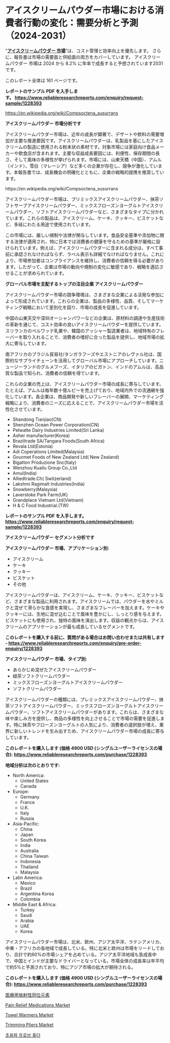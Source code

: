 <p><h1>アイスクリームパウダー市場における消費者行動の変化：需要分析と予測（2024-2031）</h1></p><p>&ldquo;<strong><a href="https://www.reliableresearchreports.com/ice-cream-powder-r1228393?utm_campaign=107&utm_medium=9&utm_source=Github&utm_content=ia&utm_term=14112024&utm_id=ice-cream-powder">アイスクリームパウダー 市場</a></strong>&rdquo;は、コスト管理と効率向上を優先します。 さらに、報告書は市場の需要面と供給面の両方をカバーしています。 アイスクリームパウダー 市場は 2024 から 8.2% に年率で成長すると予想されています2031 です。</p>
<p>このレポート全体は 161 ページです。</p>
<p><strong>レポートのサンプル PDF を入手します。&nbsp;<a href="https://www.reliableresearchreports.com/enquiry/request-sample/1228393?utm_campaign=107&utm_medium=9&utm_source=Github&utm_content=ia&utm_term=14112024&utm_id=ice-cream-powder">https://www.reliableresearchreports.com/enquiry/request-sample/1228393</a></strong></p>
<p><a href="https://en.wikipedia.org/wiki/Compsoctena_susurrans?utm_campaign=107&utm_medium=9&utm_source=Github&utm_content=ia&utm_term=14112024&utm_id=ice-cream-powder">https://en.wikipedia.org/wiki/Compsoctena_susurrans</a></p>
<p><strong>アイスクリームパウダー 市場分析です</strong></p>
<p><p>アイスクリームパウダー市場は、近年の成長が顕著で、デザートや飲料の需要増加が主要な推進要因です。アイスクリームパウダーは、乳製品を基にしたアイスクリームの製造に使用される粉末状の素材です。対象市場には家庭向け食品メーカーや飲食店が含まれます。主要な収益成長要因には、利便性、保存期間の長さ、そして風味の多様性が挙げられます。市場には、山東天橋（中国）、アムル（インド）、雪白（マレーシア）など多くの企業が存在し、競争が激化しています。本報告書では、成長機会の明確化とともに、企業の戦略的提携を推奨しています。</p></p>
<p>https://en.wikipedia.org/wiki/Compsoctena_susurrans</p>
<p><p>アイスクリームパウダー市場は、プリミックスアイスクリームパウダー、抹茶ソフトサーブアイスクリームパウダー、ミックスフローズンヨーグルトアイスクリームパウダー、ソフトアイスクリームパウダーなど、さまざまなタイプに分かれています。これらの製品は、アイスクリーム、ケーキ、クッキー、ビスケットなど、多岐にわたる用途で使用されています。</p><p>この市場には、厳しい規制や法律が関与しています。食品安全基準や添加物に関する法律が適用され、特に日本では消費者の健康を守るための基準が厳格に設けられています。例えば、アイスクリームパウダーに含まれる成分は、すべて事前に承認されなければならず、ラベル表示も詳細でなければなりません。これにより、市場参加者はコンプライアンスを維持し、消費者の信頼を得る必要があります。したがって、企業は市場の動向や規制の変化に敏感であり、戦略を適応させることが求められています。</p></p>
<p><strong>グローバル市場を支配するトップの注目企業 アイスクリームパウダー</strong></p>
<p><p>アイスクリームパウダー市場の競争環境は、さまざまな企業による活発な参加によって形成されています。これらの企業は、製品の多様性、品質、そしてマーケティング戦略において差別化を図り、市場の成長を促進しています。</p><p>中国の山東天交や深圳オーシャンパワーなどの企業は、原材料の調達や生産技術の革新を通じて、コスト効率の良いアイスクリームパウダーを提供しています。スリランカのペルワッテ乳業や、韓国のアッシャー製造業者は、地域特有のフレーバーを取り入れることで、消費者の嗜好に合った製品を提供し、地域市場の拡大に寄与しています。</p><p>南アフリカのブラジル貿易社/タンガラフーズやエストニアのレヴァル社は、国際的なサプライチェーンを活用してグローバル市場にアプローチしています。ニュージーランドのグルメフーズ、イタリアのビガトン、インドのアムルは、高品質な製品で知られ、消費者の信頼を得ています。</p><p>これらの企業の売上は、アイスクリームパウダー市場の成長に寄与しています。たとえば、アムルは毎年数十億ルピーを売上げており、地域内外での流通網を強化しています。各企業は、商品開発や新しいフレーバーの展開、マーケティング戦略により、消費者のニーズに応えることで、アイスクリームパウダー市場を活性化させています。</p></p>
<p><ul><li>Shandong Tianjiao(CN)</li><li>Shenzhen Ocean Power Corporation(CN)</li><li>Pelwatte Dairy Industries Limited(Sri Lanka)</li><li>Asher manufacturer(Korea)</li><li>Braziltrade SA/Tangara Foods(South Africa)</li><li>Revala Ltd(Estonia)</li><li>Adi Coperations Limited(Malaysia)</li><li>Gourmet Foods of New Zealand Ltd( New Zealand)</li><li>Bigatton Produzione Snc(Italy)</li><li>Wenzhou Kuailu Group Co.,Ltd</li><li>Amul(India)</li><li>Alliedtrade.Ch( Switzerland)</li><li>Lakshmi Ragimalt Industries(India)</li><li>Snowberry(Malaysia)</li><li>Laverstoke Park Farm(UK)</li><li>Grandplace Vietnam Ltd(Vietnam)</li><li>H & C Food Industrial.(TW)</li></ul></p>
<p><strong>レポートのサンプル PDF を入手します。 <a href="https://www.reliableresearchreports.com/enquiry/request-sample/1228393?utm_campaign=107&utm_medium=9&utm_source=Github&utm_content=ia&utm_term=14112024&utm_id=ice-cream-powder">https://www.reliableresearchreports.com/enquiry/request-sample/1228393</a></strong></p>
<p><strong>アイスクリームパウダー セグメント分析です</strong></p>
<p><strong>アイスクリームパウダー 市場、アプリケーション別:</strong></p>
<p><ul><li>アイスクリーム</li><li>ケーキ</li><li>クッキー</li><li>ビスケット</li><li>その他</li></ul></p>
<p><p>アイスクリームパウダーは、アイスクリーム、ケーキ、クッキー、ビスケットなど、さまざまな製品に利用されます。アイスクリームでは、パウダーを水やミルクと混ぜて滑らかな食感を実現し、さまざまなフレーバーを加えます。ケーキやクッキーには、生地に混ぜ込むことで風味を豊かにし、しっとり感を与えます。ビスケットにも使用され、独特の風味を演出します。収益の観点からは、アイスクリームのアプリケーションが最も成長しているセグメントです。</p></p>
<p><strong>このレポートを購入する前に、質問がある場合はお問い合わせまたは共有します - <a href="https://www.reliableresearchreports.com/enquiry/pre-order-enquiry/1228393?utm_campaign=107&utm_medium=9&utm_source=Github&utm_content=ia&utm_term=14112024&utm_id=ice-cream-powder">https://www.reliableresearchreports.com/enquiry/pre-order-enquiry/1228393</a></strong></p>
<p><strong>アイスクリームパウダー 市場、タイプ別:</strong></p>
<p><ul><li>あらかじめ混ぜたアイスクリームパウダー</li><li>緑茶ソフトクリームパウダー</li><li>ミックスフローズンヨーグルトアイスクリームパウダー</li><li>ソフトクリームパウダー</li></ul></p>
<p><p>アイスクリームパウダーの種類には、プレミックスアイスクリームパウダー、抹茶ソフトアイスクリームパウダー、ミックスフローズンヨーグルトアイスクリームパウダー、ソフトアイスクリームパウダーがあります。これらは、さまざまな味や楽しみ方を提供し、商品の多様性を向上させることで市場の需要を促進します。特に抹茶やフローズンヨーグルトの人気により、消費者の選択肢が増え、業界に新しいトレンドを生み出すため、アイスクリームパウダー市場の成長に寄与しています。</p></p>
<p><strong>このレポートを購入します (価格 4900 USD (シングルユーザーライセンスの場合): <a href="https://www.reliableresearchreports.com/purchase/1228393?utm_campaign=107&utm_medium=9&utm_source=Github&utm_content=ia&utm_term=14112024&utm_id=ice-cream-powder">https://www.reliableresearchreports.com/purchase/1228393</a></strong></p>
<p><strong>地域分析は次のとおりです:</strong></p>
<p><ul>
    <li>
        North America:
        <ul>
            <li>United States</li>
            <li>Canada</li>
        </ul>
    </li>
    <li>
        Europe:
        <ul>
            <li>Germany</li>
            <li>France</li>
            <li>U.K.</li>
            <li>Italy</li>
            <li>Russia</li>
        </ul>
    </li>
    <li>
        Asia-Pacific:
        <ul>
            <li>China</li>
            <li>Japan</li>
            <li>South Korea</li>
            <li>India</li>
            <li>Australia</li>
            <li>China Taiwan</li>
            <li>Indonesia</li>
            <li>Thailand</li>
            <li>Malaysia</li>
        </ul>
    </li>
    <li>
        Latin America:
        <ul>
            <li>Mexico</li>
            <li>Brazil</li>
            <li>Argentina Korea</li>
            <li>Colombia</li>
        </ul>
    </li>
    <li>
        Middle East & Africa:
        <ul>
            <li>Turkey</li>
            <li>Saudi</li>
            <li>Arabia</li>
            <li>UAE</li>
            <li>Korea</li>
        </ul>
    </li>
    </ul></p>
<p><p>アイスクリームパウダー市場は、北米、欧州、アジア太平洋、ラテンアメリカ、中東・アフリカの各地域で成長している。特に北米と欧州は市場をリードしており、合計で約60%の市場シェアを占めている。アジア太平洋地域も急成長中で、中国とインドが主要なドライバーとなっている。市場全体の成長率は年平均で約5%と予測されており、特にアジア市場の拡大が期待される。</p></p>
<p><strong>このレポートを購入します (価格 4900 USD (シングルユーザーライセンスの場合): <a href="https://www.reliableresearchreports.com/purchase/1228393?utm_campaign=107&utm_medium=9&utm_source=Github&utm_content=ia&utm_term=14112024&utm_id=ice-cream-powder">https://www.reliableresearchreports.com/purchase/1228393</a></strong></p>
<p><p><a href="https://github.com/mohamedbakry57/Market-Research-Report-List-6/blob/main/343807923890.md?utm_campaign=107&utm_medium=9&utm_source=Github&utm_content=ia&utm_term=14112024&utm_id=ice-cream-powder">医療用放射性同位元素</a></p><p><a href="https://issuu.com/reportprime-2/docs/pain-relief-medications-market-size_8c05fb9da25bb6?utm_campaign=107&utm_medium=9&utm_source=Github&utm_content=ia&utm_term=14112024&utm_id=ice-cream-powder">Pain Relief Medications Market</a></p><p><a href="https://www.linkedin.com/pulse/towel-warmers-market-trends-focusing-insight-forecast-analysis-limaf?utm_campaign=107&utm_medium=9&utm_source=Github&utm_content=ia&utm_term=14112024&utm_id=ice-cream-powder">Towel Warmers Market</a></p><p><a href="https://www.linkedin.com/pulse/in-depth-analysis-global-trimming-pliers-market-scope-its-rapid-sxfbf?utm_campaign=107&utm_medium=9&utm_source=Github&utm_content=ia&utm_term=14112024&utm_id=ice-cream-powder">Trimming Pliers Market</a></p><p><a href="https://github.com/laholand/Market-Research-Report-List-6/blob/main/753688724047.md?utm_campaign=107&utm_medium=9&utm_source=Github&utm_content=ia&utm_term=14112024&utm_id=ice-cream-powder">초음파 프로브 홀더</a></p></p>
